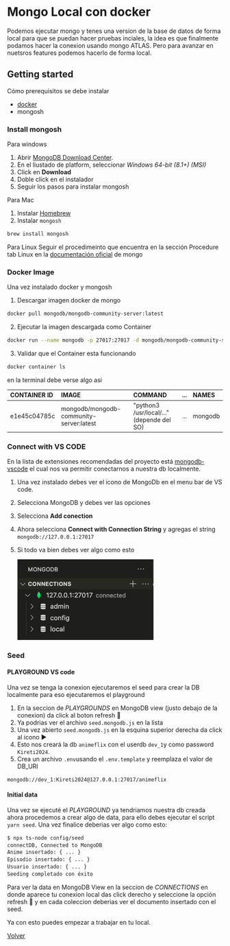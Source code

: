 # Mongo Local con docker

Podemos ejecutar mongo y tenes una version de la base de datos de forma local para que se puedan hacer pruebas inciales,
la idea es que finalmente podamos hacer la conexion usando mongo ATLAS. Pero para avanzar en nuetsros features podemos hacerlo de forma local.

## Getting started

Cómo prerequisitos se debe instalar

- [docker](https://docs.docker.com/get-started/get-docker/)
- mongosh

### Install mongosh

Para windows

1. Abrir [MongoDB Download Center](https://www.mongodb.com/try/download/shell).
2. En el liustado de platform, seleccionar _Windows 64-bit (8.1+) (MSI)_
3. Click en **Download**
4. Doble click en el instalador
5. Seguir los pasos para instalar mongosh

Para Mac

1. Instalar [Homebrew](https://brew.sh/)
2. Instalar `mongosh`

```bash
brew install mongosh
```

Para Linux
Seguir el procedimeinto que encuentra en la sección Procedure tab Linux en la [documentación oficial](https://www.mongodb.com/docs/mongodb-shell/install/) de mongo

### Docker Image

Una vez instalado docker y mongosh

1. Descargar imagen docker de mongo

```bash
docker pull mongodb/mongodb-community-server:latest
```

2. Ejecutar la imagen descargada como Container

```bash
docker run --name mongodb -p 27017:27017 -d mongodb/mongodb-community-server:latest
```

3. Validar que el Container esta funcionando

```bash
docker container ls
```

en la terminal debe verse algo asi

| CONTAINER ID | IMAGE                                   | COMMAND                                 | ... | NAMES   |
| :----------- | :-------------------------------------- | :-------------------------------------- | :-- | :------ |
| e1e45c04785c | mongodb/mongodb-community-server:latest | "python3 /usr/local/…" (depende del SO) | ... | mongodb |

### Connect with VS CODE

En la lista de extensiones recomendadas del proyecto está [mongodb-vscode](https://marketplace.visualstudio.com/items?itemName=mongodb.mongodb-vscode)
el cual nos va permitir conectarnos a nuestra db localmente.

1. Una vez instalado debes ver el icono de MongoDb en el menu bar de VS code.
2. Selecciona MongoDB y debes ver las opciones
3. Selecciona **Add conection**
4. Ahora selecciona **Connect with Connection String** y agregas el string
   `mongodb://127.0.0.1:27017`
5. Si todo va bien debes ver algo como esto

   ![Mongo Conectado](./assets/mongo.png)

### Seed

#### PLAYGROUND VS code

Una vez se tenga la conexion ejecutaremos el seed para crear la DB localmente para eso ejecutaremos el playground

1. En la seccion de _PLAYGROUNDS_ en MongoDB view (justo debajo de la conexion) da click al boton refresh 🔄
2. Ya podrias ver el archivo `seed.mongodb.js` en la lista
3. Una vez abierto `seed.mongodb.js` en la esquina superior derecha da click al icono ▶️
4. Esto nos creará la db `animeflix` con el userdb `dev_1`y como password `Kireti2024`.
5. Crea un archivo `.env`usando el `.env.template` y reemplaza el valor de DB_URI

```text
mongodb://dev_1:Kireti2024@127.0.0.1:27017/animeflix
```

#### Initial data

Una vez se ejecuté el _PLAYGROUND_ ya tendriamos nuestra db creada ahora procedemos a crear algo de data, para ello debes ejecutar el script `yarn seed`. Una vez finalice deberias ver algo como esto:

```bash
$ npx ts-node config/seed
connectDB, Connected to MongoDB
Anime insertado: { ... }
Episodio insertado: { ... }
Usuario insertado: { ... }
Seeding completado con éxito
```

Para ver la data en MongoDB View en la seccion de _CONNECTIONS_ en donde aparece tu conexion local das click derecho y seleccione la opción refresh 🔄 y en cada coleccion deberias ver el documento insertado con el seed.

Ya con esto puedes empezar a trabajar en tu local.

[Volver](../README.md)
